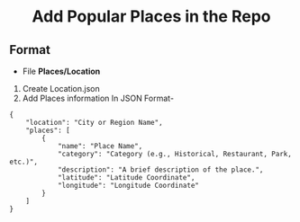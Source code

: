 # <div align="Center">Add Popular Places in the Repo</div>

## Format 

- File **Places/Location**

1. Create Location.json 
2. Add Places information In JSON Format-
```
{
    "location": "City or Region Name",
    "places": [
        {
            "name": "Place Name",
            "category": "Category (e.g., Historical, Restaurant, Park, etc.)",
            "description": "A brief description of the place.",
            "latitude": "Latitude Coordinate",
            "longitude": "Longitude Coordinate"
        }
    ]
}

```
